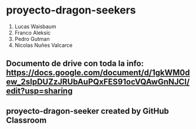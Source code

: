 # proyecto-dragon-seekers
1. Lucas Waisbaum
2. Franco Aleksic
3. Pedro Gutman
4. Nicolas Nuñes Valcarce
## Documento de drive con toda la info: https://docs.google.com/document/d/1gkWM0dew_2sIpDUZzJRUbAuPQxFES91ocVQAwGnNJCI/edit?usp=sharing
## proyecto-dragon-seeker created by GitHub Classroom
